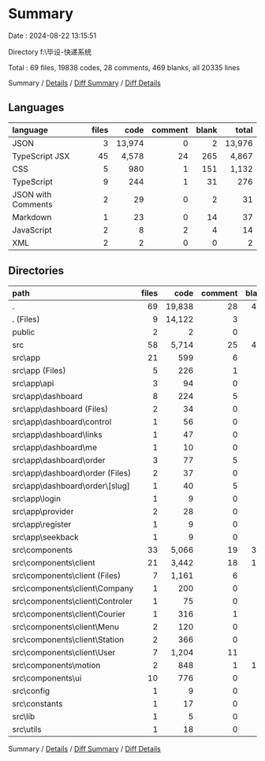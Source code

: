 # Summary

Date : 2024-08-22 13:15:51

Directory f:\\毕设-快递系统

Total : 69 files,  19838 codes, 28 comments, 469 blanks, all 20335 lines

Summary / [Details](details.md) / [Diff Summary](diff.md) / [Diff Details](diff-details.md)

## Languages
| language | files | code | comment | blank | total |
| :--- | ---: | ---: | ---: | ---: | ---: |
| JSON | 3 | 13,974 | 0 | 2 | 13,976 |
| TypeScript JSX | 45 | 4,578 | 24 | 265 | 4,867 |
| CSS | 5 | 980 | 1 | 151 | 1,132 |
| TypeScript | 9 | 244 | 1 | 31 | 276 |
| JSON with Comments | 2 | 29 | 0 | 2 | 31 |
| Markdown | 1 | 23 | 0 | 14 | 37 |
| JavaScript | 2 | 8 | 2 | 4 | 14 |
| XML | 2 | 2 | 0 | 0 | 2 |

## Directories
| path | files | code | comment | blank | total |
| :--- | ---: | ---: | ---: | ---: | ---: |
| . | 69 | 19,838 | 28 | 469 | 20,335 |
| . (Files) | 9 | 14,122 | 3 | 26 | 14,151 |
| public | 2 | 2 | 0 | 0 | 2 |
| src | 58 | 5,714 | 25 | 443 | 6,182 |
| src\\app | 21 | 599 | 6 | 95 | 700 |
| src\\app (Files) | 5 | 226 | 1 | 36 | 263 |
| src\\app\\api | 3 | 94 | 0 | 13 | 107 |
| src\\app\\dashboard | 8 | 224 | 5 | 29 | 258 |
| src\\app\\dashboard (Files) | 2 | 34 | 0 | 5 | 39 |
| src\\app\\dashboard\\control | 1 | 56 | 0 | 4 | 60 |
| src\\app\\dashboard\\links | 1 | 47 | 0 | 4 | 51 |
| src\\app\\dashboard\\me | 1 | 10 | 0 | 3 | 13 |
| src\\app\\dashboard\\order | 3 | 77 | 5 | 13 | 95 |
| src\\app\\dashboard\\order (Files) | 2 | 37 | 0 | 5 | 42 |
| src\\app\\dashboard\\order\\[slug] | 1 | 40 | 5 | 8 | 53 |
| src\\app\\login | 1 | 9 | 0 | 3 | 12 |
| src\\app\\provider | 2 | 28 | 0 | 10 | 38 |
| src\\app\\register | 1 | 9 | 0 | 2 | 11 |
| src\\app\\seekback | 1 | 9 | 0 | 2 | 11 |
| src\\components | 33 | 5,066 | 19 | 338 | 5,423 |
| src\\components\\client | 21 | 3,442 | 18 | 108 | 3,568 |
| src\\components\\client (Files) | 7 | 1,161 | 6 | 30 | 1,197 |
| src\\components\\client\\Company | 1 | 200 | 0 | 2 | 202 |
| src\\components\\client\\Controler | 1 | 75 | 0 | 6 | 81 |
| src\\components\\client\\Courier | 1 | 316 | 1 | 13 | 330 |
| src\\components\\client\\Menu | 2 | 120 | 0 | 6 | 126 |
| src\\components\\client\\Station | 2 | 366 | 0 | 10 | 376 |
| src\\components\\client\\User | 7 | 1,204 | 11 | 41 | 1,256 |
| src\\components\\motion | 2 | 848 | 1 | 137 | 986 |
| src\\components\\ui | 10 | 776 | 0 | 93 | 869 |
| src\\config | 1 | 9 | 0 | 1 | 10 |
| src\\constants | 1 | 17 | 0 | 5 | 22 |
| src\\lib | 1 | 5 | 0 | 2 | 7 |
| src\\utils | 1 | 18 | 0 | 2 | 20 |

Summary / [Details](details.md) / [Diff Summary](diff.md) / [Diff Details](diff-details.md)